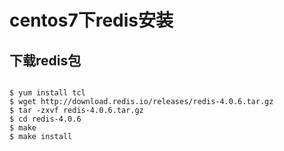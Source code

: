 # centos7下redis安装


## 下载redis包
<pre><code>
$ yum install tcl
$ wget http://download.redis.io/releases/redis-4.0.6.tar.gz
$ tar -zxvf redis-4.0.6.tar.gz 
$ cd redis-4.0.6
$ make 
$ make install
</code></pre>
